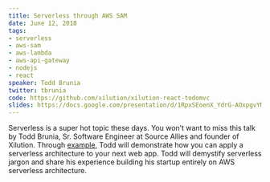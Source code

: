 ```yaml
---
title: Serverless through AWS SAM
date: June 12, 2018
tags:
- serverless
- aws-sam
- aws-lambda
- aws-api-gateway
- nodejs
- react
speaker: Todd Brunia
twitter: tbrunia
code: https://github.com/xilution/xilution-react-todomvc
slides: https://docs.google.com/presentation/d/1RpxSEoenX_YdrG-AOxpgvYMXHoke-Zsd91WF2MwVUkw/edit?usp=sharing
---
```


Serverless is a super hot topic these days.
You won’t want to miss this talk by Todd Brunia, Sr. Software Engineer at Source Allies and founder of Xilution.
Through [example](https://github.com/xilution/xilution-react-todomvc), Todd will demonstrate how you can apply a serverless architecture to your next web app.
Todd will demystify serverless jargon and share his experience building his startup entirely on AWS serverless architecture.
